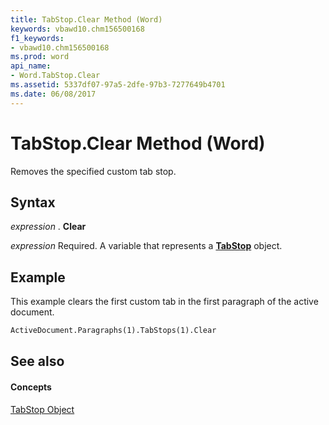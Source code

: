 ```yaml
---
title: TabStop.Clear Method (Word)
keywords: vbawd10.chm156500168
f1_keywords:
- vbawd10.chm156500168
ms.prod: word
api_name:
- Word.TabStop.Clear
ms.assetid: 5337df07-97a5-2dfe-97b3-7277649b4701
ms.date: 06/08/2017
---
```



# TabStop.Clear Method (Word)

Removes the specified custom tab stop.


## Syntax

 _expression_ . **Clear**

 _expression_ Required. A variable that represents a **[TabStop](Word.TabStop.md)** object.


## Example

This example clears the first custom tab in the first paragraph of the active document.


```vb
ActiveDocument.Paragraphs(1).TabStops(1).Clear
```


## See also


#### Concepts


[TabStop Object](Word.TabStop.md)

